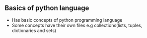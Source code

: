 ## Basics of python language
- Has basic concepts of python programming language
- Some concepts have their own files e.g collections(lists, tuples, dictionaries and sets)